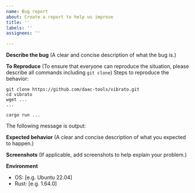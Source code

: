 ```yaml
---
name: Bug report
about: Create a report to help us improve
title: ''
labels: ''
assignees: ''

---
```


**Describe the bug**
(A clear and concise description of what the bug is.)

**To Reproduce**
(To ensure that everyone can reproduce the situation, please describe all commands including `git clone`)
Steps to reproduce the behavior:
```
git clone https://github.com/daac-tools/vibrato.git
cd vibrato
wget ...
...

cargo run ...
```
The following message is output:

**Expected behavior**
(A clear and concise description of what you expected to happen.)

**Screenshots**
(If applicable, add screenshots to help explain your problem.)

**Environment**
 - OS: [e.g. Ubuntu 22.04]
 - Rust: [e.g. 1.64.0]
